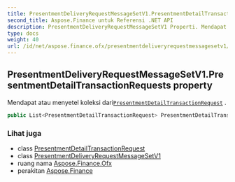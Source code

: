 ```yaml
---
title: PresentmentDeliveryRequestMessageSetV1.PresentmentDetailTransactionRequests
second_title: Aspose.Finance untuk Referensi .NET API
description: PresentmentDeliveryRequestMessageSetV1 Properti. Mendapat atau menyetel koleksi dariPresentmentDetailTransactionRequest .
type: docs
weight: 40
url: /id/net/aspose.finance.ofx/presentmentdeliveryrequestmessagesetv1/presentmentdetailtransactionrequests/
---
```

## PresentmentDeliveryRequestMessageSetV1.PresentmentDetailTransactionRequests property

Mendapat atau menyetel koleksi dari[`PresentmentDetailTransactionRequest`](../../../aspose.finance.ofx.billerdelivery/presentmentdetailtransactionrequest/) .

```csharp
public List<PresentmentDetailTransactionRequest> PresentmentDetailTransactionRequests { get; set; }
```

### Lihat juga

* class [PresentmentDetailTransactionRequest](../../../aspose.finance.ofx.billerdelivery/presentmentdetailtransactionrequest/)
* class [PresentmentDeliveryRequestMessageSetV1](../)
* ruang nama [Aspose.Finance.Ofx](../../presentmentdeliveryrequestmessagesetv1/)
* perakitan [Aspose.Finance](../../../)


